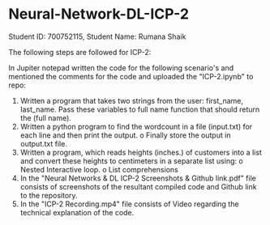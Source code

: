 # Neural-Network-DL-ICP-2

Student ID: 700752115, Student Name: Rumana Shaik

The following steps are followed for ICP-2:

In Jupiter notepad written the code for the following scenario's and mentioned the comments for the code and uploaded the "ICP-2.ipynb" to repo:
1. Written a program that takes two strings from the user: first_name, last_name. Pass these variables to 
full name function that should return the (full name).
2. Written a python program to find the wordcount in a file (input.txt) for each line and then print the output.
o Finally store the output in output.txt file.
3. Written a program, which reads heights (inches.) of customers into a list and convert these heights to centimeters in a separate list using:
o Nested Interactive loop.
o List comprehensions
4. In the "Neural Networks & DL ICP-2 Screenshots & Github link.pdf" file consists of screenshots of the resultant compiled code and Github link to the repository.
5. In the "ICP-2 Recording.mp4" file consists of Video regarding the technical explanation of the code.
